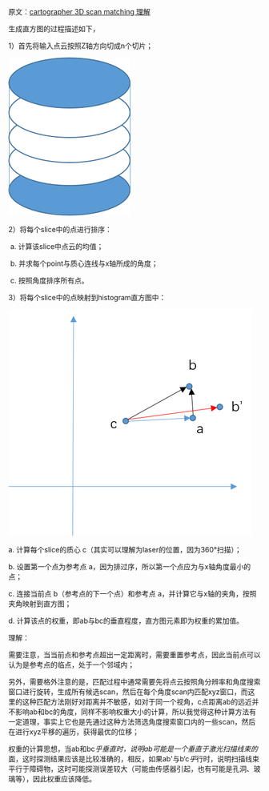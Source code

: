 原文：[cartographer 3D scan matching 理解](https://www.cnblogs.com/mafuqiang/p/10885616.html)

生成直方图的过程描述如下，

1）首先将输入点云按照Z轴方向切成n个切片；

![](assets/rotational_scan_matcher1.png)

2）将每个slice中的点进行排序：

​	a. 计算该slice中点云的均值；

​	b. 并求每个point与质心连线与x轴所成的角度；	

​	c. 按照角度排序所有点。

3）将每个slice中的点映射到histogram直方图中：

![](assets/rotational_scan_matcher2.png)

a. 计算每个slice的质心 c（其实可以理解为laser的位置，因为360°扫描）；

b. 设置第一个点为参考点 a，因为排过序，所以第一个点应为与x轴角度最小的点；

c. 连接当前点 b（参考点的下一个点）和参考点 a，并计算它与x轴的夹角，按照夹角映射到直方图；

d. 计算该点的权重，即ab与bc的垂直程度，直方图元素即为权重的累加值。

理解：

需要注意，当当前点和参考点超出一定距离时，需要重置参考点，因此当前点可以认为是参考点的临点，处于一个邻域内；

另外，需要格外注意的是，匹配过程中通常需要先将点云按照角分辨率和角度搜索窗口进行旋转，生成所有候选scan，然后在每个角度scan内匹配xyz窗口，而这里的这种匹配方法刚好对距离并不敏感，如对于同一个视角，c点距离ab的远近并不影响ab和bc的角度，同样不影响权重大小的计算，所以我觉得这种计算方法有一定道理，事实上它也是先通过这种方法筛选角度搜索窗口内的一些scan，然后在进行xyz平移的遍历，获得最优的位移；

权重的计算思想，当ab和bc*乎垂直时，说明ab可能是一个垂直于激光扫描线束的*面，这时探测结果应该是比较准确的，相反，如果ab'与b‘c*乎*行时，说明扫描线束平行于障碍物，这时可能探测误差较大（可能由传感器引起，也有可能是孔洞、玻璃等），因此权重应该降低。

